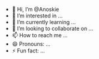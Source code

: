 - 👋 Hi, I’m @Anoskie
- 👀 I’m interested in ...
- 🌱 I’m currently learning ...
- 💞️ I’m looking to collaborate on ...
- 📫 How to reach me ...
- 😄 Pronouns: ...
- ⚡ Fun fact: ...

<!---
Anoskie/Anoskie is a ✨ special ✨ repository because its `README.md` (this file) appears on your GitHub profile.
You can click the Preview link to take a look at your changes.
--->
